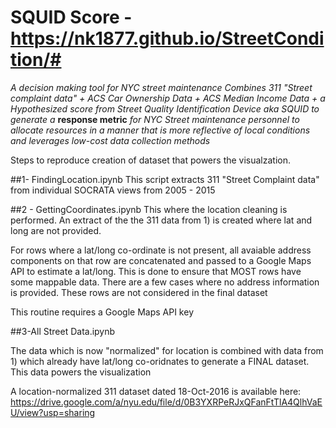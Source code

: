 # SQUID Score - https://nk1877.github.io/StreetCondition/#
*A decision making tool for NYC street maintenance
Combines 311 "Street complaint data" + ACS Car Ownership Data + ACS Median Income Data + a Hypothesized score from Street Quality Identification Device aka SQUID to generate a* **response metric** *for NYC Street maintenance personnel to allocate resources in a manner that is more reflective of local conditions and leverages low-cost data collection methods*


Steps to reproduce creation of dataset that powers the visualzation.

##1- FindingLocation.ipynb
This script extracts 311 "Street Complaint data" from individual SOCRATA views from 2005 - 2015

##2 - GettingCoordinates.ipynb
This where the location cleaning is performed. 
An extract of the the 311 data from 1) is created where lat and long are not provided. 

For rows where a lat/long co-ordinate is not present, all avaiable address components on that row are concatenated and passed to a Google Maps API to estimate a lat/long. This is done to ensure that MOST rows have some mappable data. There are a few cases where no address information is provided. These rows are not considered in the final dataset

This routine requires a Google Maps API key

##3-All Street Data.ipynb

The data which is now "normalized" for location is combined with data from 1) which already have lat/long co-oridnates to generate a FINAL dataset. This data powers the visualization

A location-normalized 311 dataset dated 18-Oct-2016 is available here:
https://drive.google.com/a/nyu.edu/file/d/0B3YXRPeRJxQFanFtTlA4QlhVaEU/view?usp=sharing
